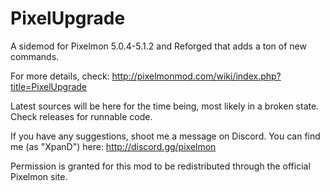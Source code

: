 # PixelUpgrade
A sidemod for Pixelmon 5.0.4-5.1.2 and Reforged that adds a ton of new commands.

For more details, check:
http://pixelmonmod.com/wiki/index.php?title=PixelUpgrade

Latest sources will be here for the time being, most likely in a broken state. Check releases for runnable code.

If you have any suggestions, shoot me a message on Discord. You can find me (as "XpanD") here:
http://discord.gg/pixelmon

Permission is granted for this mod to be redistributed through the official Pixelmon site.
